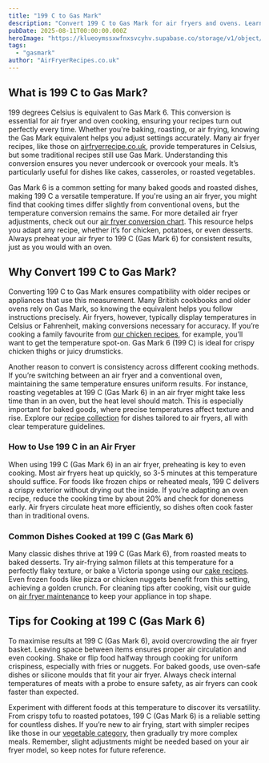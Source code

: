 ```yaml
---
title: "199 C to Gas Mark"
description: "Convert 199 C to Gas Mark for air fryers and ovens. Learn the exact gas mark equivalent and cooking tips for perfect results every time."
pubDate: 2025-08-11T00:00:00.000Z
heroImage: "https://klueoymssxwfnxsvcyhv.supabase.co/storage/v1/object/public/md/199-c-to-gas-mark-fdd5a31d.png"
tags:
  - "gasmark"
author: "AirFryerRecipes.co.uk"
---
```


<h2>What is 199 C to Gas Mark?</h2>
<p>199 degrees Celsius is equivalent to Gas Mark 6. This conversion is essential for air fryer and oven cooking, ensuring your recipes turn out perfectly every time. Whether you're baking, roasting, or air frying, knowing the Gas Mark equivalent helps you adjust settings accurately. Many air fryer recipes, like those on <a href=https://www.airfryerrecipe.co.uk>airfryerrecipe.co.uk</a>, provide temperatures in Celsius, but some traditional recipes still use Gas Mark. Understanding this conversion ensures you never undercook or overcook your meals. It’s particularly useful for dishes like cakes, casseroles, or roasted vegetables.</p>
<p>Gas Mark 6 is a common setting for many baked goods and roasted dishes, making 199 C a versatile temperature. If you're using an air fryer, you might find that cooking times differ slightly from conventional ovens, but the temperature conversion remains the same. For more detailed air fryer adjustments, check out our <a href=https://www.airfryerrecipe.co.uk/air-fryer-conversion-chart>air fryer conversion chart</a>. This resource helps you adapt any recipe, whether it’s for chicken, potatoes, or even desserts. Always preheat your air fryer to 199 C (Gas Mark 6) for consistent results, just as you would with an oven.</p>

<h2>Why Convert 199 C to Gas Mark?</h2>
<p>Converting 199 C to Gas Mark ensures compatibility with older recipes or appliances that use this measurement. Many British cookbooks and older ovens rely on Gas Mark, so knowing the equivalent helps you follow instructions precisely. Air fryers, however, typically display temperatures in Celsius or Fahrenheit, making conversions necessary for accuracy. If you’re cooking a family favourite from <a href=https://www.airfryerrecipe.co.uk/recipe-category/chicken>our chicken recipes</a>, for example, you’ll want to get the temperature spot-on. Gas Mark 6 (199 C) is ideal for crispy chicken thighs or juicy drumsticks.</p>
<p>Another reason to convert is consistency across different cooking methods. If you’re switching between an air fryer and a conventional oven, maintaining the same temperature ensures uniform results. For instance, roasting vegetables at 199 C (Gas Mark 6) in an air fryer might take less time than in an oven, but the heat level should match. This is especially important for baked goods, where precise temperatures affect texture and rise. Explore our <a href=https://www.airfryerrecipe.co.uk/recipes>recipe collection</a> for dishes tailored to air fryers, all with clear temperature guidelines.</p>

<h3>How to Use 199 C in an Air Fryer</h3>
<p>When using 199 C (Gas Mark 6) in an air fryer, preheating is key to even cooking. Most air fryers heat up quickly, so 3-5 minutes at this temperature should suffice. For foods like frozen chips or reheated meals, 199 C delivers a crispy exterior without drying out the inside. If you’re adapting an oven recipe, reduce the cooking time by about 20% and check for doneness early. Air fryers circulate heat more efficiently, so dishes often cook faster than in traditional ovens.</p>

<h3>Common Dishes Cooked at 199 C (Gas Mark 6)</h3>
<p>Many classic dishes thrive at 199 C (Gas Mark 6), from roasted meats to baked desserts. Try air-frying salmon fillets at this temperature for a perfectly flaky texture, or bake a Victoria sponge using our <a href=https://www.airfryerrecipe.co.uk/recipe-category/cakes>cake recipes</a>. Even frozen foods like pizza or chicken nuggets benefit from this setting, achieving a golden crunch. For cleaning tips after cooking, visit our guide on <a href=https://www.airfryerrecipe.co.uk/air-fryer-cleaner>air fryer maintenance</a> to keep your appliance in top shape.</p>

<h2>Tips for Cooking at 199 C (Gas Mark 6)</h2>
<p>To maximise results at 199 C (Gas Mark 6), avoid overcrowding the air fryer basket. Leaving space between items ensures proper air circulation and even cooking. Shake or flip food halfway through cooking for uniform crispiness, especially with fries or nuggets. For baked goods, use oven-safe dishes or silicone moulds that fit your air fryer. Always check internal temperatures of meats with a probe to ensure safety, as air fryers can cook faster than expected.</p>
<p>Experiment with different foods at this temperature to discover its versatility. From crispy tofu to roasted potatoes, 199 C (Gas Mark 6) is a reliable setting for countless dishes. If you’re new to air frying, start with simpler recipes like those in our <a href=https://www.airfryerrecipe.co.uk/recipe-category/vegetables>vegetable category</a>, then gradually try more complex meals. Remember, slight adjustments might be needed based on your air fryer model, so keep notes for future reference.</p>